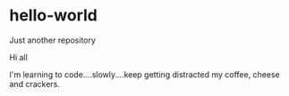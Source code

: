 # hello-world
Just another repository

Hi all

I'm learning to code....slowly....keep getting distracted my coffee, cheese and crackers.
